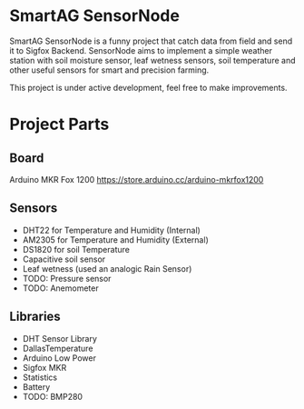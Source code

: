 # SmartAG SensorNode
SmartAG SensorNode is a funny project that catch data from field and send it to Sigfox Backend. SensorNode aims to implement a simple weather station with soil moisture sensor, leaf wetness sensors, soil temperature and other useful sensors for smart and precision farming.

This project is under active development, feel free to make improvements.

# Project Parts
## Board
Arduino MKR Fox 1200
https://store.arduino.cc/arduino-mkrfox1200

## Sensors
- DHT22 for Temperature and Humidity (Internal)
- AM2305 for Temperature and Humidity (External)
- DS1820 for soil Temperature
- Capacitive soil sensor
- Leaf wetness (used an analogic Rain Sensor)
- TODO: Pressure sensor
- TODO: Anemometer

## Libraries
- DHT Sensor Library
- DallasTemperature
- Arduino Low Power
- Sigfox MKR
- Statistics
- Battery
- TODO: BMP280


